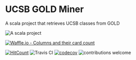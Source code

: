 # UCSB GOLD Miner

A scala project that retrieves UCSB classes from GOLD

![A scala project](https://i.imgur.com/VdpZ4YQ.png)

[![Waffle.io - Columns and their card count](https://badge.waffle.io/sguzman/UCSBGoldMiner.svg?columns=all)](https://waffle.io/sguzman/UCSBGoldMiner)

[![HitCount](http://hits.dwyl.io/sguzman/UCSBGoldMiner.svg)](http://hits.dwyl.io/sguzman/UCSBGoldMiner)
![Travis CI](https://travis-ci.org/sguzman/UCSBGoldMiner.svg?branch=master)
[![codecov](https://codecov.io/gh/sguzman/UCSBGoldMiner/branch/master/graph/badge.svg)](https://codecov.io/gh/sguzman/UCSBGoldMiner)
![contributions welcome](https://img.shields.io/badge/contributions-welcome-brightgreen.svg?style=flat)
